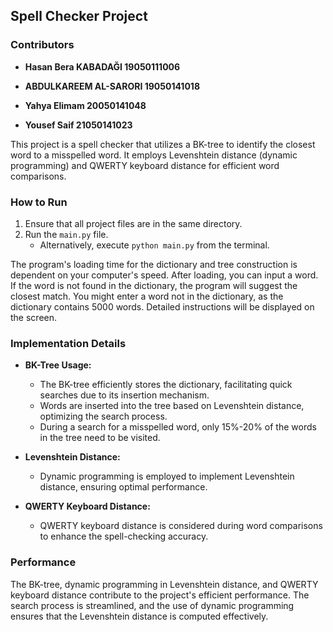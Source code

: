 ## Spell Checker Project

### Contributors

- **Hasan Bera KABADAĞI 19050111006**

- **ABDULKAREEM AL-SARORI 19050141018**

- **Yahya Elimam 20050141048**

- **Yousef Saif 21050141023**

This project is a spell checker that utilizes a BK-tree to identify the closest word to a misspelled word. It employs Levenshtein distance (dynamic programming) and QWERTY keyboard distance for efficient word comparisons.

### How to Run

1. Ensure that all project files are in the same directory.
2. Run the `main.py` file.
   - Alternatively, execute `python main.py` from the terminal.

The program's loading time for the dictionary and tree construction is dependent on your computer's speed. After loading, you can input a word. If the word is not found in the dictionary, the program will suggest the closest match. You might enter a word not in the dictionary, as the dictionary contains 5000 words. Detailed instructions will be displayed on the screen.

### Implementation Details

- **BK-Tree Usage:**
  - The BK-tree efficiently stores the dictionary, facilitating quick searches due to its insertion mechanism.
  - Words are inserted into the tree based on Levenshtein distance, optimizing the search process.
  - During a search for a misspelled word, only 15%-20% of the words in the tree need to be visited.

- **Levenshtein Distance:**
  - Dynamic programming is employed to implement Levenshtein distance, ensuring optimal performance.
  
- **QWERTY Keyboard Distance:**
  - QWERTY keyboard distance is considered during word comparisons to enhance the spell-checking accuracy.

### Performance

The BK-tree, dynamic programming in Levenshtein distance, and QWERTY keyboard distance contribute to the project's efficient performance. The search process is streamlined, and the use of dynamic programming ensures that the Levenshtein distance is computed effectively.

